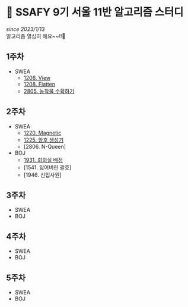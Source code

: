 # 📓 SSAFY 9기 서울 11반 알고리즘 스터디
*since 2023/1/13*  
알고리즘 열심히 해요~~!!🤗 

## 1주차
* SWEA
  * [1206. View](https://github.com/SSAFY-9th-Seoul-class-11/Dasom_Han/blob/main/SWEA/swea_1206.java)  
  * [1208. Flatten](https://github.com/SSAFY-9th-Seoul-class-11/Dasom_Han/blob/main/SWEA/swea_1208.java)  
  * [2805. 농작물 수확하기](https://github.com/SSAFY-9th-Seoul-class-11/Dasom_Han/blob/main/SWEA/swea_2805.java)  
## 2주차
* SWEA
  * [1220. Magnetic](https://github.com/SSAFY-9th-Seoul-class-11/Dasom_Han/blob/main/SWEA/swea_1220.java)
  * [1225. 암호 생성기](https://github.com/SSAFY-9th-Seoul-class-11/Dasom_Han/blob/main/SWEA/swea_1225.java)
  * [2806. N-Queen]
* BOJ
  * [1931. 회의실 배정](https://github.com/SSAFY-9th-Seoul-class-11/Dasom_Han/blob/main/BOJ/boj_1931.java)
  * [1541. 잃어버린 괄호]
  * [1946. 신입사원]
## 3주차
* SWEA
* BOJ
## 4주차
* SWEA
* BOJ
## 5주차
* SWEA
* BOJ
